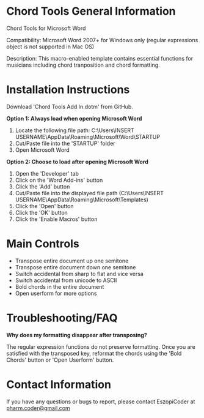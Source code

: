 # Chord Tools General Information
Chord Tools for Microsoft Word


Compatibility: Microsoft Word 2007+ for Windows only (regular expressions object is not supported in Mac OS)


Description: This macro-enabled template contains essential functions for musicians including chord tranposition and chord formatting.
# Installation Instructions
Download 'Chord Tools Add In.dotm' from GitHub.


**Option 1: Always load when opening Microsoft Word**
1. Locate the following file path: C:\Users\INSERT USERNAME\AppData\Roaming\Microsoft\Word\STARTUP
2. Cut/Paste file into the 'STARTUP' folder
3. Open Microsoft Word


**Option 2: Choose to load after opening Microsoft Word**
1. Open the 'Developer' tab
2. Click on the 'Word Add-ins' button
3. Click the 'Add' button
4. Cut/Paste file into the displayed file path (C:\Users\INSERT USERNAME\AppData\Roaming\Microsoft\Templates)
5. Click the 'Open' button
6. Click the 'OK' button
7. Click the 'Enable Macros' button
# Main Controls
- Transpose entire document up one semitone
- Transpose entire document down one semitone
- Switch accidental from sharp to flat and vice versa
- Switch accidental from unicode to ASCII
- Bold chords in the entire document
- Open userform for more options
# Troubleshooting/FAQ
**Why does my formatting disappear after transposing?**


The regular expression functions do not preserve formatting. Once you are satisfied with the transposed key, reformat the chords using the 'Bold Chords' button or 'Open Userform' button.


# Contact Information
If you have any questions or bugs to report, please contact EszopiCoder at pharm.coder@gmail.com
